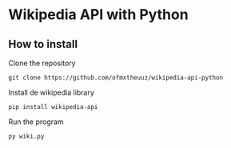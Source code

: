 # Wikipedia API with Python
## How to install

Clone the repository
```
git clone https://github.com/ofmxtheuuz/wikipedia-api-python
```

Install de wikipedia library

```
pip install wikipedia-api
```

Run the program
```
py wiki.py
```
